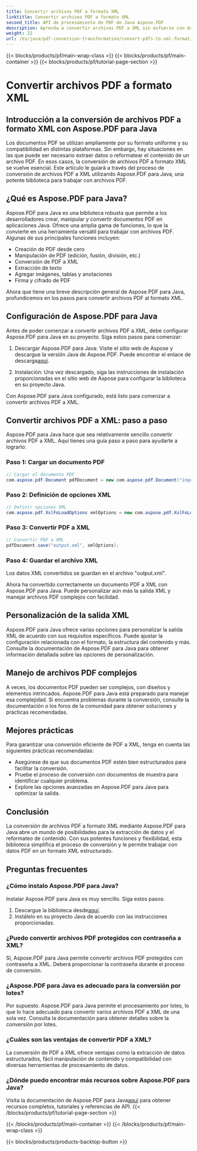 ```yaml
---
title: Convertir archivos PDF a formato XML
linktitle: Convertir archivos PDF a formato XML
second_title: API de procesamiento de PDF de Java Aspose.PDF
description: Aprenda a convertir archivos PDF a XML sin esfuerzo con Aspose.PDF para Java. Guía paso a paso y prácticas recomendadas para una conversión eficiente.
weight: 22
url: /es/java/pdf-conversion-transformation/convert-pdfs-to-xml-format/
---
```


{{< blocks/products/pf/main-wrap-class >}}
{{< blocks/products/pf/main-container >}}
{{< blocks/products/pf/tutorial-page-section >}}

# Convertir archivos PDF a formato XML


## Introducción a la conversión de archivos PDF a formato XML con Aspose.PDF para Java

Los documentos PDF se utilizan ampliamente por su formato uniforme y su compatibilidad en distintas plataformas. Sin embargo, hay situaciones en las que puede ser necesario extraer datos o reformatear el contenido de un archivo PDF. En esos casos, la conversión de archivos PDF a formato XML se vuelve esencial. Este artículo le guiará a través del proceso de conversión de archivos PDF a XML utilizando Aspose.PDF para Java, una potente biblioteca para trabajar con archivos PDF.

## ¿Qué es Aspose.PDF para Java?

Aspose.PDF para Java es una biblioteca robusta que permite a los desarrolladores crear, manipular y convertir documentos PDF en aplicaciones Java. Ofrece una amplia gama de funciones, lo que la convierte en una herramienta versátil para trabajar con archivos PDF. Algunas de sus principales funciones incluyen:

- Creación de PDF desde cero
- Manipulación de PDF (edición, fusión, división, etc.)
- Conversión de PDF a XML
- Extracción de texto
- Agregar imágenes, tablas y anotaciones
- Firma y cifrado de PDF

Ahora que tiene una breve descripción general de Aspose.PDF para Java, profundicemos en los pasos para convertir archivos PDF al formato XML.

## Configuración de Aspose.PDF para Java

Antes de poder comenzar a convertir archivos PDF a XML, debe configurar Aspose.PDF para Java en su proyecto. Siga estos pasos para comenzar:

1.  Descargar Aspose.PDF para Java: Visite el sitio web de Aspose y descargue la versión Java de Aspose.PDF. Puede encontrar el enlace de descarga[aquí](https://releases.aspose.com/pdf/java/).

2. Instalación: Una vez descargado, siga las instrucciones de instalación proporcionadas en el sitio web de Aspose para configurar la biblioteca en su proyecto Java.

Con Aspose.PDF para Java configurado, está listo para comenzar a convertir archivos PDF a XML.

## Convertir archivos PDF a XML: paso a paso

Aspose.PDF para Java hace que sea relativamente sencillo convertir archivos PDF a XML. Aquí tienes una guía paso a paso para ayudarte a lograrlo:

### Paso 1: Cargar un documento PDF

```java
// Cargar el documento PDF
com.aspose.pdf.Document pdfDocument = new com.aspose.pdf.Document("input.pdf");
```

### Paso 2: Definición de opciones XML

```java
// Definir opciones XML
com.aspose.pdf.XslFoLoadOptions xmlOptions = new com.aspose.pdf.XslFoLoadOptions();
```

### Paso 3: Convertir PDF a XML

```java
// Convertir PDF a XML
pdfDocument.save("output.xml", xmlOptions);
```

### Paso 4: Guardar el archivo XML

Los datos XML convertidos se guardan en el archivo "output.xml".

Ahora ha convertido correctamente un documento PDF a XML con Aspose.PDF para Java. Puede personalizar aún más la salida XML y manejar archivos PDF complejos con facilidad.

## Personalización de la salida XML

Aspose.PDF para Java ofrece varias opciones para personalizar la salida XML de acuerdo con sus requisitos específicos. Puede ajustar la configuración relacionada con el formato, la estructura del contenido y más. Consulte la documentación de Aspose.PDF para Java para obtener información detallada sobre las opciones de personalización.

## Manejo de archivos PDF complejos

A veces, los documentos PDF pueden ser complejos, con diseños y elementos intrincados. Aspose.PDF para Java está preparado para manejar esa complejidad. Si encuentra problemas durante la conversión, consulte la documentación o los foros de la comunidad para obtener soluciones y prácticas recomendadas.

## Mejores prácticas

Para garantizar una conversión eficiente de PDF a XML, tenga en cuenta las siguientes prácticas recomendadas:

- Asegúrese de que sus documentos PDF estén bien estructurados para facilitar la conversión.
- Pruebe el proceso de conversión con documentos de muestra para identificar cualquier problema.
- Explore las opciones avanzadas en Aspose.PDF para Java para optimizar la salida.

## Conclusión

La conversión de archivos PDF a formato XML mediante Aspose.PDF para Java abre un mundo de posibilidades para la extracción de datos y el reformateo de contenido. Con sus potentes funciones y flexibilidad, esta biblioteca simplifica el proceso de conversión y le permite trabajar con datos PDF en un formato XML estructurado.

## Preguntas frecuentes

### ¿Cómo instalo Aspose.PDF para Java?

Instalar Aspose.PDF para Java es muy sencillo. Siga estos pasos:
1.  Descargue la biblioteca desde[aquí](https://releases.aspose.com/pdf/java/).
2. Instálelo en su proyecto Java de acuerdo con las instrucciones proporcionadas.

### ¿Puedo convertir archivos PDF protegidos con contraseña a XML?

Sí, Aspose.PDF para Java permite convertir archivos PDF protegidos con contraseña a XML. Deberá proporcionar la contraseña durante el proceso de conversión.

### ¿Aspose.PDF para Java es adecuado para la conversión por lotes?

Por supuesto. Aspose.PDF para Java permite el procesamiento por lotes, lo que lo hace adecuado para convertir varios archivos PDF a XML de una sola vez. Consulta la documentación para obtener detalles sobre la conversión por lotes.

### ¿Cuáles son las ventajas de convertir PDF a XML?

La conversión de PDF a XML ofrece ventajas como la extracción de datos estructurados, fácil manipulación de contenido y compatibilidad con diversas herramientas de procesamiento de datos.

### ¿Dónde puedo encontrar más recursos sobre Aspose.PDF para Java?

 Visita la documentación de Aspose.PDF para Java[aquí](https://reference.aspose.com/pdf/java/) para obtener recursos completos, tutoriales y referencias de API.
{{< /blocks/products/pf/tutorial-page-section >}}

{{< /blocks/products/pf/main-container >}}
{{< /blocks/products/pf/main-wrap-class >}}

{{< blocks/products/products-backtop-button >}}
